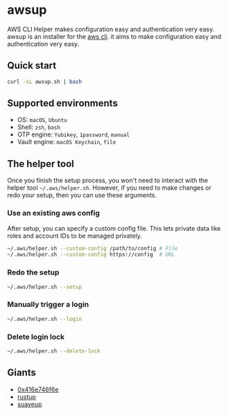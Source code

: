 # awsup

AWS CLI Helper makes configuration easy and authentication very easy.	awsup is an installer for the [aws cli](https://aws.amazon.com/cli/). it aims to make configuration easy and authentication very easy.

## Quick start

```bash
curl -sL awsup.sh | bash
```

## Supported environments

- OS: `macOS`, `Ubuntu`
- Shell: `zsh`, `bash`
- OTP engine: `Yubikey`, `1password`, `manual`
- Vault engine: `macOS Keychain`, `file`

## The helper tool

Once you finish the setup process, you won't need to interact with the helper tool `~/.aws/helper.sh`. However, if you need to make changes or redo your setup, then you can use these arguments.

### Use an existing aws config

After setup, you can specify a custom config file. This lets private data like roles and account IDs to be managed privately.

```bash
~/.aws/helper.sh --custom-config /path/to/config # File
~/.aws/helper.sh --custom-config https://config  # URL
```

### Redo the setup

```bash
~/.aws/helper.sh --setup
```

### Manually trigger a login

```bash
~/.aws/helper.sh --login
```

### Delete login lock

```bash
~/.aws/helper.sh --delete-lock
```

## Giants

- [0x416e746f6e](https://github.com/0x416e746f6e/.aws)
- [rustup](https://github.com/rust-lang/rustup)
- [suaveup](https://github.com/flashbots/suave-geth/tree/main/suave/suaveup)
